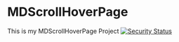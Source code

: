 # MDScrollHoverPage
This is my MDScrollHoverPage Project
[![Security Status](https://www.murphysec.com/platform3/v3/badge/1611511188697952256.svg?t=1)](https://www.murphysec.com/accept?code=de35864f35e035bc4ac7c0b16c6bed61&type=1&from=2&t=2)

